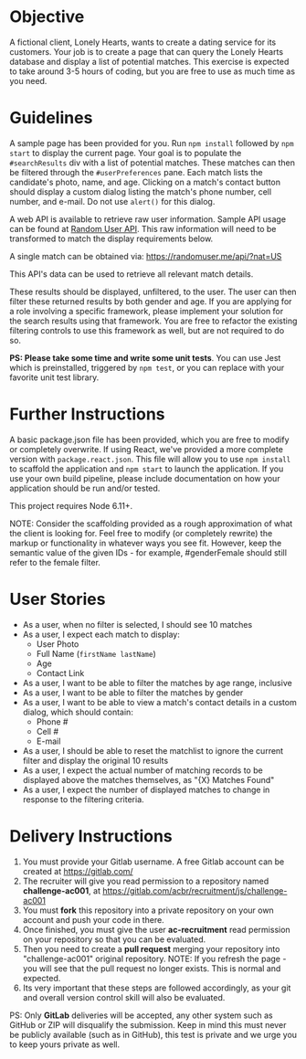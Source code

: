 Objective
=========
A fictional client, Lonely Hearts, wants to create a dating service for its customers. Your job is to create a page that can query the Lonely Hearts database and display a list of potential matches. This exercise is expected to take around 3-5 hours of coding, but you are free to use as much time as you need.

Guidelines
=========
A sample page has been provided for you. Run `npm install` followed by `npm start` to display the current page. Your goal is to populate the `#searchResults` div with a list of potential matches.
These matches can then be filtered through the `#userPreferences` pane.
Each match lists the candidate's photo, name, and age.
Clicking on a match's contact button should display a custom dialog listing the match's phone number, cell number, and e-mail. Do not use `alert()` for this dialog.

A web API is available to retrieve raw user information. Sample API usage can be found at [Random User API](https://randomuser.me/documentation#howto).
This raw information will need to be transformed to match the display requirements below.

A single match can be obtained via: <https://randomuser.me/api/?nat=US>

This API's data can be used to retrieve all relevant match details.

These results should be displayed, unfiltered, to the user. The user can then filter these returned results by both gender and age.
If you are applying for a role involving a specific framework, please implement your solution for the search results using that framework.
You are free to refactor the existing filtering controls to use this framework as well, but are not required to do so.

**PS: Please take some time and write some unit tests**. You can use Jest which is preinstalled, triggered by `npm test`, or you can replace with your favorite unit test library.

Further Instructions
===================
A basic package.json file has been provided, which you are free to modify or completely overwrite. If using React, we've provided a more complete version with `package.react.json`. This file will allow you to use `npm install` to scaffold the application and `npm start` to launch the application. If you use your own build pipeline, please include documentation on how your application should be run and/or tested.

This project requires Node 6.11+.

NOTE: Consider the scaffolding provided as a rough approximation of what the client is looking for. Feel free to modify (or completely rewrite) the markup or functionality in whatever ways you see fit. However, keep the semantic value of the given IDs - for example, #genderFemale should still refer to the female filter.

User Stories
============
* As a user, when no filter is selected, I should see 10 matches
* As a user, I expect each match to display:
    * User Photo
    * Full Name (`firstName lastName`)
    * Age
    * Contact Link
* As a user, I want to be able to filter the matches by age range, inclusive
* As a user, I want to be able to filter the matches by gender
* As a user, I want to be able to view a match's contact details in a custom dialog, which should contain:
    * Phone #
    * Cell #
    * E-mail
* As a user, I should be able to reset the matchlist to ignore the current filter and display the original 10 results
* As a user, I expect the actual number of matching records to be displayed above the matches themselves, as "{X} Matches Found"
* As a user, I expect the number of displayed matches to change in response to the filtering criteria.


Delivery Instructions
=====================

1. You must provide your Gitlab username. A free Gitlab account can be created at https://gitlab.com/
1. The recruiter will give you read permission to a repository named **challenge-ac001**, at https://gitlab.com/acbr/recruitment/js/challenge-ac001
1. You must **fork** this repository into a private repository on your own account and push your code in there.
1. Once finished, you must give the user **ac-recruitment** read permission on your repository so that you can be evaluated. 
1. Then you need to create a **pull request** merging your repository into "challenge-ac001" original repository.
    NOTE: If you refresh the page - you will see that the pull request no longer exists. This is normal and expected.
1. Its very important that these steps are followed accordingly, as your git and overall version control skill will also be evaluated.

PS: Only **GitLab** deliveries will be accepted, any other system such as GitHub or ZIP will disqualify the submission. Keep in mind this must never be publicly available (such as in GitHub), this test is private and we urge you to keep yours private as well.
